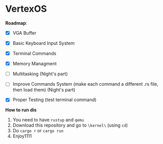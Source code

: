 # VertexOS
**Roadmap**:
- [x] VGA Buffer
- [x] Basic Keyboard Input System
- [x] Terminal Commands 
- [x] Memory Managment
- [ ] Multitasking (Night's part)
- [ ] Improve Commands System (make each command a different .rs file, then load them) (Night's part)
- [x] Proper Testing (test terminal command)


**How to run dis**
1. You need to have `rustup` and `qemu`
2. Download this repository and go to `\kernel\` (using `cd`)
3. Do `cargo r` or `cargo run`
4. Enjoy1111